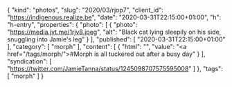 {
  "kind": "photos",
  "slug": "2020/03/rjop7",
  "client_id": "https://indigenous.realize.be",
  "date": "2020-03-31T22:15:00+01:00",
  "h": "h-entry",
  "properties": {
    "photo": [
      {
        "photo": "https://media.jvt.me/1rjv8.jpeg",
        "alt": "Black cat lying sleepily on his side, snuggling into Jamie's leg"
      }
    ],
    "published": [
      "2020-03-31T22:15:00+01:00"
    ],
    "category": [
      "morph"
    ],
    "content": [
      {
        "html": "",
        "value": "<a href=\"/tags/morph/\">#Morph</a> is all tuckered out after a busy day"
      }
    ],
    "syndication": [
      "https://twitter.com/JamieTanna/status/1245098707575595008"
    ]
  },
  "tags": [
    "morph"
  ]
}
